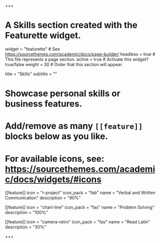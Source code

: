 +++
# A Skills section created with the Featurette widget.
widget = "featurette"  # See https://sourcethemes.com/academic/docs/page-builder/
headless = true  # This file represents a page section.
active = true  # Activate this widget? true/false
weight = 30  # Order that this section will appear.

title = "Skills"
subtitle = ""

# Showcase personal skills or business features.
# 
# Add/remove as many `[[feature]]` blocks below as you like.
# 
# For available icons, see: https://sourcethemes.com/academic/docs/widgets/#icons

[[feature]]
  icon = "r-project"
  icon_pack = "fab"
  name = "Verbal and Written Communication"
  description = "90%"
  
[[feature]]
  icon = "chart-line"
  icon_pack = "fas"
  name = "Problem Solving"
  description = "100%"  
  
[[feature]]
  icon = "camera-retro"
  icon_pack = "fas"
  name = "Read Latin"
  description = "30%"

+++
